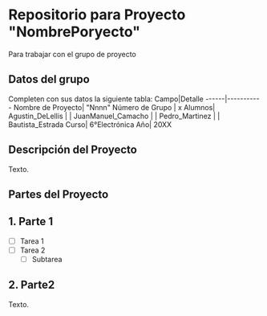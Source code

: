 # Repositorio para Proyecto "NombrePoryecto"
Para trabajar con el grupo de proyecto
## Datos del grupo
Completen con sus datos la siguiente tabla:
Campo|Detalle
------|-----------
Nombre de Proyecto| "Nnnn"
Número de Grupo | x
Alumnos| Agustin_DeLellis
|  | JuanManuel_Camacho
|  | Pedro_Martinez
|  | Bautista_Estrada
Curso| 6°Electrónica
Año| 20XX

## Descripción del Proyecto
Texto.

## Partes del Proyecto

## 1. Parte 1
- [ ] Tarea 1
- [ ] Tarea 2
  - [ ] Subtarea

## 2. Parte2
Texto.
